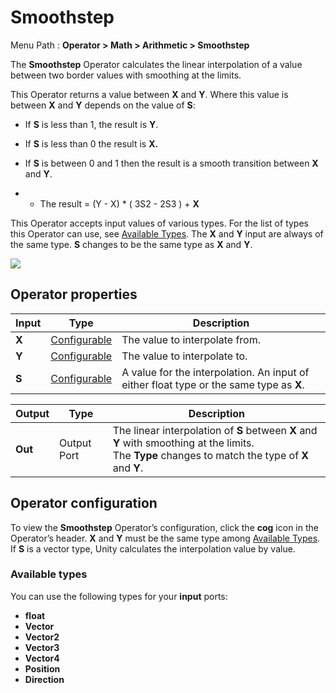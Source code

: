# Smoothstep

Menu Path : **Operator > Math > Arithmetic > Smoothstep**

The **Smoothstep** Operator calculates the linear interpolation of a value between two border values with smoothing at the limits.

This Operator returns a value between **X** and **Y**. Where this value is between **X** and **Y** depends on the value of **S**:

- If **S** is less than 1, the result is **Y**.
- If **S** is less than 0 the result is **X.**

- If **S** is between 0 and 1 then the result is a smooth transition between **X** and **Y**.

- - The result = (Y - X) * ( 3S2 - 2S3 ) + **X**

This Operator accepts input values of various types. For the list of types this Operator can use, see [Available Types](#available-types). The **X** and **Y** input are always of the same type. **S** changes to be the same type as **X** and **Y**.

![](Images/Operator-SmoothstepDiagram.png)

## Operator properties

| **Input** | **Type**                                | **Description**                                              |
| --------- | --------------------------------------- | ------------------------------------------------------------ |
| **X**     | [Configurable](#operator-configuration) | The value to interpolate from.                               |
| **Y**     | [Configurable](#operator-configuration) | The value to interpolate to.                                 |
| **S**     | [Configurable](#operator-configuration) | A value for the interpolation. An input of either float type or the same type as **X**. |

| **Output** | **Type**    | **Description**                                              |
| ---------- | ----------- | ------------------------------------------------------------ |
| **Out**    | Output Port | The linear interpolation of **S** between **X** and **Y** with smoothing at the limits.<br/>The **Type** changes to match the type of **X** and **Y**. |

## Operator configuration

To view the **Smoothstep** Operator’s configuration, click the **cog** icon in the Operator’s header. **X** and **Y** must be the same type among [Available Types](#available-types). If **S** is a vector type, Unity calculates the interpolation value by value.



### Available types

You can use the following types for your **input** ports:

- **float**
- **Vector**
- **Vector2**
- **Vector3**
- **Vector4**
- **Position**
- **Direction**
